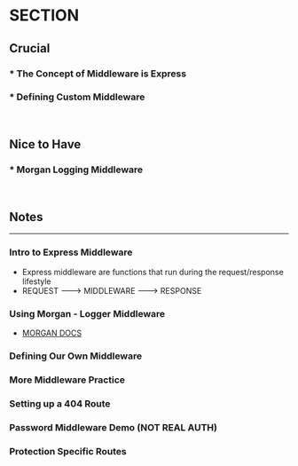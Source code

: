 # SECTION

## Crucial 

### * The Concept of Middleware is Express
### * Defining Custom Middleware

<br>

## Nice to Have

### * Morgan Logging Middleware

<br>

## Notes

<hr>

### Intro to Express Middleware
- Express middleware are functions that run during the request/response lifestyle
- REQUEST ---> MIDDLEWARE ---> RESPONSE

### Using Morgan - Logger Middleware
* [MORGAN DOCS](https://github.com/expressjs/morgan)

### Defining Our Own Middleware

### More Middleware Practice 

### Setting up a 404 Route

### Password Middleware Demo (NOT REAL AUTH)

### Protection Specific Routes
